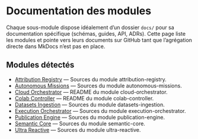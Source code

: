 # Documentation des modules

<!-- Generated by scripts/devops/generate_modules_index.py; do not edit manually. -->

Chaque sous-module dispose idéalement d’un dossier `docs/` pour sa documentation spécifique (schémas, guides, API, ADRs).
Cette page liste les modules et pointe vers leurs documents sur GitHub tant que l’agrégation directe dans MkDocs n’est pas en place.

## Modules détectés


- [Attribution Registry](https://github.com/stephanedenis/PaniniFS/tree/HEAD/modules/attribution-registry) — Sources du module attribution-registry.
- [Autonomous Missions](https://github.com/stephanedenis/PaniniFS/tree/HEAD/modules/autonomous-missions) — Sources du module autonomous-missions.
- [Cloud Orchestrator](https://github.com/stephanedenis/PaniniFS/blob/HEAD/modules/cloud-orchestrator/README.md) — README du module cloud-orchestrator.
- [Colab Controller](https://github.com/stephanedenis/PaniniFS/blob/HEAD/modules/colab-controller/README.md) — README du module colab-controller.
- [Datasets Ingestion](https://github.com/stephanedenis/PaniniFS/tree/HEAD/modules/datasets-ingestion) — Sources du module datasets-ingestion.
- [Execution Orchestrator](https://github.com/stephanedenis/PaniniFS/tree/HEAD/modules/execution-orchestrator) — Sources du module execution-orchestrator.
- [Publication Engine](https://github.com/stephanedenis/PaniniFS/tree/HEAD/modules/publication-engine) — Sources du module publication-engine.
- [Semantic Core](https://github.com/stephanedenis/PaniniFS/tree/HEAD/modules/semantic-core) — Sources du module semantic-core.
- [Ultra Reactive](https://github.com/stephanedenis/PaniniFS/tree/HEAD/modules/ultra-reactive) — Sources du module ultra-reactive.

